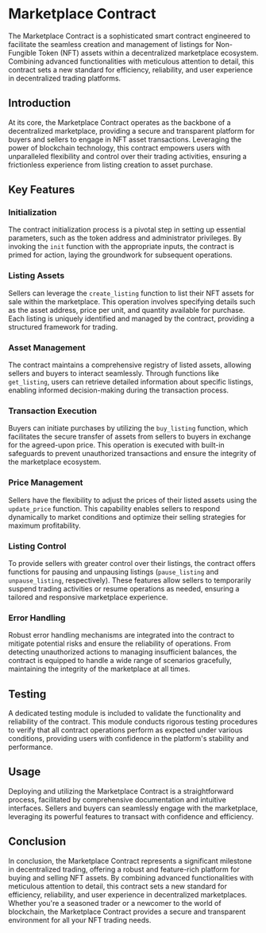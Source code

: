 # Marketplace Contract

The Marketplace Contract is a sophisticated smart contract engineered to facilitate the seamless creation and management of listings for Non-Fungible Token (NFT) assets within a decentralized marketplace ecosystem. Combining advanced functionalities with meticulous attention to detail, this contract sets a new standard for efficiency, reliability, and user experience in decentralized trading platforms.

## Introduction

At its core, the Marketplace Contract operates as the backbone of a decentralized marketplace, providing a secure and transparent platform for buyers and sellers to engage in NFT asset transactions. Leveraging the power of blockchain technology, this contract empowers users with unparalleled flexibility and control over their trading activities, ensuring a frictionless experience from listing creation to asset purchase.

## Key Features

### Initialization

The contract initialization process is a pivotal step in setting up essential parameters, such as the token address and administrator privileges. By invoking the `init` function with the appropriate inputs, the contract is primed for action, laying the groundwork for subsequent operations.

### Listing Assets

Sellers can leverage the `create_listing` function to list their NFT assets for sale within the marketplace. This operation involves specifying details such as the asset address, price per unit, and quantity available for purchase. Each listing is uniquely identified and managed by the contract, providing a structured framework for trading.

### Asset Management

The contract maintains a comprehensive registry of listed assets, allowing sellers and buyers to interact seamlessly. Through functions like `get_listing`, users can retrieve detailed information about specific listings, enabling informed decision-making during the transaction process.

### Transaction Execution

Buyers can initiate purchases by utilizing the `buy_listing` function, which facilitates the secure transfer of assets from sellers to buyers in exchange for the agreed-upon price. This operation is executed with built-in safeguards to prevent unauthorized transactions and ensure the integrity of the marketplace ecosystem.

### Price Management

Sellers have the flexibility to adjust the prices of their listed assets using the `update_price` function. This capability enables sellers to respond dynamically to market conditions and optimize their selling strategies for maximum profitability.

### Listing Control

To provide sellers with greater control over their listings, the contract offers functions for pausing and unpausing listings (`pause_listing` and `unpause_listing`, respectively). These features allow sellers to temporarily suspend trading activities or resume operations as needed, ensuring a tailored and responsive marketplace experience.

### Error Handling

Robust error handling mechanisms are integrated into the contract to mitigate potential risks and ensure the reliability of operations. From detecting unauthorized actions to managing insufficient balances, the contract is equipped to handle a wide range of scenarios gracefully, maintaining the integrity of the marketplace at all times.

## Testing

A dedicated testing module is included to validate the functionality and reliability of the contract. This module conducts rigorous testing procedures to verify that all contract operations perform as expected under various conditions, providing users with confidence in the platform's stability and performance.

## Usage

Deploying and utilizing the Marketplace Contract is a straightforward process, facilitated by comprehensive documentation and intuitive interfaces. Sellers and buyers can seamlessly engage with the marketplace, leveraging its powerful features to transact with confidence and efficiency.

## Conclusion

In conclusion, the Marketplace Contract represents a significant milestone in decentralized trading, offering a robust and feature-rich platform for buying and selling NFT assets. By combining advanced functionalities with meticulous attention to detail, this contract sets a new standard for efficiency, reliability, and user experience in decentralized marketplaces. Whether you're a seasoned trader or a newcomer to the world of blockchain, the Marketplace Contract provides a secure and transparent environment for all your NFT trading needs.
